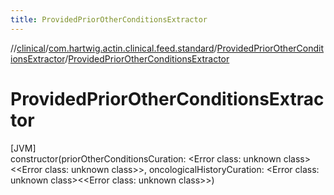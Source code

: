 ```yaml
---
title: ProvidedPriorOtherConditionsExtractor
---
```

//[clinical](../../../index.html)/[com.hartwig.actin.clinical.feed.standard](../index.html)/[ProvidedPriorOtherConditionsExtractor](index.html)/[ProvidedPriorOtherConditionsExtractor](-provided-prior-other-conditions-extractor.html)



# ProvidedPriorOtherConditionsExtractor



[JVM]\
constructor(priorOtherConditionsCuration: &lt;Error class: unknown class&gt;&lt;&lt;Error class: unknown class&gt;&gt;, oncologicalHistoryCuration: &lt;Error class: unknown class&gt;&lt;&lt;Error class: unknown class&gt;&gt;)




